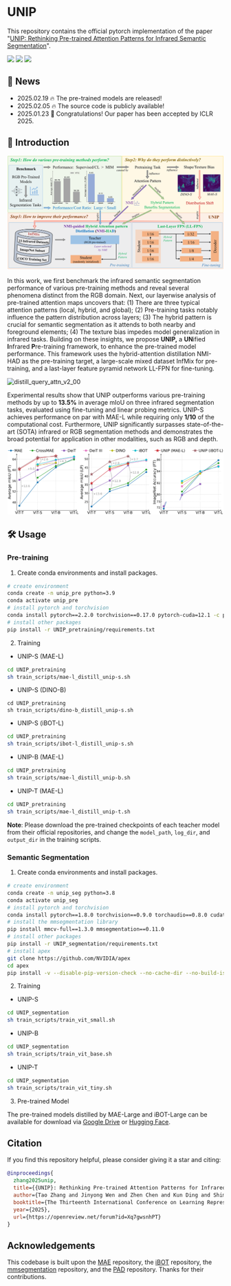 # UNIP

This repository contains the official pytorch implementation of the paper "[UNIP: Rethinking Pre-trained Attention Patterns for Infrared Semantic Segmentation](https://arxiv.org/abs/2502.02257)".
<p align="left">
  <a href='https://arxiv.org/abs/2502.02257'>
  <img src='https://img.shields.io/badge/Arxiv-2502.02257-A42C25?style=flat&logo=arXiv&logoColor=A42C25'></a> 
  <a href='https://huggingface.co/casaitao/UNIP'>
  <img src='https://img.shields.io/badge/%F0%9F%A4%97%20Hugging%20Face-Models-yellow'></a>
  <a href='https://visitor-badge.laobi.icu/badge?page_id=casiatao.UNIP'>
  <img src="https://visitor-badge.laobi.icu/badge?page_id=casiatao.UNIP&left_color=gray&right_color=%2342b983"></a> 
</p>

## 🎉 News
* 2025.02.19 🔥 The pre-trained models are released!
* 2025.02.05 🔥 The source code is publicly available!
* 2025.01.23 🎉 Congratulations! Our paper has been accepted by ICLR 2025.


## 📖 Introduction

![architecture_v8_00](imgs/architecture.png)

In this work, we first benchmark the infrared semantic segmentation performance of various pre-training methods and reveal several phenomena distinct from the RGB domain. Next, our layerwise analysis of pre-trained attention maps uncovers that: (1) There are three typical attention patterns (local, hybrid, and global); (2) Pre-training tasks notably influence the pattern distribution across layers; (3) The hybrid pattern is crucial for semantic segmentation as it attends to both nearby and foreground elements; (4) The texture bias impedes model generalization in infrared tasks. Building on these insights, we propose **UNIP,** a **UN**ified **I**nfrared **P**re-training framework, to enhance the pre-trained model performance. This framework uses the hybrid-attention distillation NMI-HAD as the pre-training target, a large-scale mixed dataset InfMix for pre-training, and a last-layer feature pyramid network LL-FPN for fine-tuning.

![distill_query_attn_v2_00](imgs/distill_query_attn.png)

Experimental results show that UNIP outperforms various pre-training methods by up to **13.5%** in average mIoU on three infrared segmentation tasks, evaluated using fine-tuning and linear probing metrics. UNIP-S achieves performance on par with MAE-L while requiring only **1/10** of the computational cost. Furthermore, UNIP significantly surpasses state-of-the-art (SOTA) infrared or RGB segmentation methods and demonstrates the broad potential for application in other modalities, such as RGB and depth.

<img src="imgs/benchmark.png" alt="benchmark" style="zoom: 67%;" />



## 🛠️ Usage

### Pre-training

1. Create conda environments and install packages.

```bash
# create environment
conda create -n unip_pre python=3.9
conda activate unip_pre
# install pytorch and torchvision
conda install pytorch==2.2.0 torchvision==0.17.0 pytorch-cuda=12.1 -c pytorch -c nvidia
# install other packages
pip install -r UNIP_pretraining/requirements.txt
```

2. Training

- UNIP-S (MAE-L)

```bash
cd UNIP_pretraining
sh train_scripts/mae-l_distill_unip-s.sh
```

- UNIP-S (DINO-B)

```shell
cd UNIP_pretraining
sh train_scripts/dino-b_distill_unip-s.sh
```

- UNIP-S (iBOT-L)

```bash
cd UNIP_pretraining
sh train_scripts/ibot-l_distill_unip-s.sh
```

- UNIP-B (MAE-L)

```bash
cd UNIP_pretraining
sh train_scripts/mae-l_distill_unip-b.sh
```

- UNIP-T (MAE-L)

```bash
cd UNIP_pretraining
sh train_scripts/mae-l_distill_unip-t.sh
```

**Note**: Please download the pre-trained checkpoints of each teacher model from their official repositories, and change the `model_path`, `log_dir`, and `output_dir` in the training scripts.

### Semantic Segmentation

1. Create conda environments and install packages.

```bash
# create environment
conda create -n unip_seg python=3.8
conda activate unip_seg
# install pytorch and torchvision
conda install pytorch==1.8.0 torchvision==0.9.0 torchaudio==0.8.0 cudatoolkit=11.1 -c pytorch -c conda-forge
# install the mmsegmentation library
pip install mmcv-full==1.3.0 mmsegmentation==0.11.0
# install other packages
pip install -r UNIP_segmentation/requirements.txt
# install apex
git clone https://github.com/NVIDIA/apex
cd apex
pip install -v --disable-pip-version-check --no-cache-dir --no-build-isolation --config-settings "--global-option=--cpp_ext" --config-settings "--global-option=--cuda_ext" ./
```

2. Training

- UNIP-S

```bash
cd UNIP_segmentation
sh train_scripts/train_vit_small.sh
```

- UNIP-B

```bash
cd UNIP_segmentation
sh train_scripts/train_vit_base.sh
```

- UNIP-T

```bash
cd UNIP_segmentation
sh train_scripts/train_vit_tiny.sh
```

3. Pre-trained Model

The pre-trained models distilled by MAE-Large and iBOT-Large can be available for download via [Google Drive](https://drive.google.com/drive/folders/1Tl5u6YSjcY2wtZDeNvic8oQFKbn5Yfu5?usp=drive_link) or [Hugging Face](https://huggingface.co/casaitao/UNIP).

## Citation
If you find this repository helpful, please consider giving it a star and citing:
```bibtex
@inproceedings{
  zhang2025unip,
  title={{UNIP}: Rethinking Pre-trained Attention Patterns for Infrared Semantic Segmentation},
  author={Tao Zhang and Jinyong Wen and Zhen Chen and Kun Ding and Shiming Xiang and Chunhong Pan},
  booktitle={The Thirteenth International Conference on Learning Representations},
  year={2025},
  url={https://openreview.net/forum?id=Xq7gwsnhPT}
}
```

## Acknowledgements

This codebase is built upon the [MAE](https://github.com/facebookresearch/mae/tree/main) repository, the [iBOT](https://github.com/bytedance/ibot) repository, the [mmsegmentation](https://github.com/open-mmlab/mmsegmentation) repository, and the [PAD](https://github.com/casiatao/PAD) repository. Thanks for their contributions.


